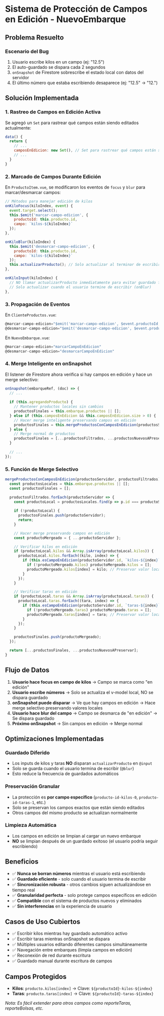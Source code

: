 # Sistema de Protección de Campos en Edición - NuevoEmbarque

## Problema Resuelto

### Escenario del Bug
1. Usuario escribe kilos en un campo (ej: "12.5")
2. El auto-guardado se dispara cada 2 segundos
3. `onSnapshot` de Firestore sobrescribe el estado local con datos del servidor
4. El último número que estaba escribiendo desaparece (ej: "12.5" → "12.")

## Solución Implementada

### 1. Rastreo de Campos en Edición Activa

Se agregó un `Set` para rastrear qué campos están siendo editados actualmente:

```javascript
data() {
  return {
    // ...
    camposEnEdicion: new Set(), // Set para rastrear qué campos están siendo editados activamente
    // ...
  }
}
```

### 2. Marcado de Campos Durante Edición

En `ProductoItem.vue`, se modificaron los eventos de `focus` y `blur` para marcar/desmarcar campos:

```javascript
// Métodos para manejar edición de kilos
onKiloFocus(kiloIndex, event) {
  event.target.select();
  this.$emit('marcar-campo-edicion', { 
    productoId: this.producto.id, 
    campo: `kilos-${kiloIndex}` 
  });
},

onKiloBlur(kiloIndex) {
  this.$emit('desmarcar-campo-edicion', { 
    productoId: this.producto.id, 
    campo: `kilos-${kiloIndex}` 
  });
  this.actualizarProducto(); // Solo actualizar al terminar de escribir
},

onKiloInput(kiloIndex) {
  // NO llamar actualizarProducto inmediatamente para evitar guardado frecuente
  // Solo actualizar cuando el usuario termine de escribir (onBlur)
},
```

### 3. Propagación de Eventos

En `ClienteProductos.vue`:
```javascript
@marcar-campo-edicion="$emit('marcar-campo-edicion', $event.productoId, $event.campo)"
@desmarcar-campo-edicion="$emit('desmarcar-campo-edicion', $event.productoId, $event.campo)"
```

En `NuevoEmbarque.vue`:
```javascript
@marcar-campo-edicion="marcarCampoEnEdicion"
@desmarcar-campo-edicion="desmarcarCampoEnEdicion"
```

### 4. Merge Inteligente en onSnapshot

El listener de Firestore ahora verifica si hay campos en edición y hace un merge selectivo:

```javascript
onSnapshot(embarqueRef, (doc) => {
  // ...
  
  if (this.agregandoProducto) {
    // Mantener productos locales sin cambios
    productosFinales = this.embarque.productos || [];
  } else if (this.camposEnEdicion && this.camposEnEdicion.size > 0) {
    // Hacer merge inteligente preservando campos en edición
    productosFinales = this.mergeProductosConCamposEnEdicion(productosServidor, productosFiltrados);
  } else {
    // Merge normal de productos
    productosFinales = [...productosFiltrados, ...productosNuevosAPreservar];
  }
  
  // ...
});
```

### 5. Función de Merge Selectivo

```javascript
mergeProductosConCamposEnEdicion(productosServidor, productosFiltrados) {
  const productosLocales = this.embarque.productos || [];
  const productosFinales = [];

  productosFiltrados.forEach(productoServidor => {
    const productoLocal = productosLocales.find(p => p.id === productoServidor.id);
    
    if (!productoLocal) {
      productosFinales.push(productoServidor);
      return;
    }

    // Hacer merge preservando campos en edición
    const productoMergeado = { ...productoServidor };

    // Verificar kilos en edición
    if (productoLocal.kilos && Array.isArray(productoLocal.kilos)) {
      productoLocal.kilos.forEach((kilo, index) => {
        if (this.esCampoEnEdicion(productoServidor.id, `kilos-${index}`)) {
          if (!productoMergeado.kilos) productoMergeado.kilos = [];
          productoMergeado.kilos[index] = kilo; // Preservar valor local
        }
      });
    }

    // Verificar taras en edición
    if (productoLocal.taras && Array.isArray(productoLocal.taras)) {
      productoLocal.taras.forEach((tara, index) => {
        if (this.esCampoEnEdicion(productoServidor.id, `taras-${index}`)) {
          if (!productoMergeado.taras) productoMergeado.taras = [];
          productoMergeado.taras[index] = tara; // Preservar valor local
        }
      });
    }

    productosFinales.push(productoMergeado);
  });

  return [...productosFinales, ...productosNuevosAPreservar];
}
```

## Flujo de Datos

1. **Usuario hace focus en campo de kilos** → Campo se marca como "en edición"
2. **Usuario escribe números** → Solo se actualiza el v-model local, NO se dispara guardado
3. **onSnapshot puede disparar** → Ve que hay campos en edición → Hace merge selectivo preservando valores locales
4. **Usuario hace blur del campo** → Campo se desmarca de "en edición" → Se dispara guardado
5. **Próximo onSnapshot** → Sin campos en edición → Merge normal

## Optimizaciones Implementadas

### Guardado Diferido
- Los inputs de kilos y taras **NO** disparan `actualizarProducto` en `@input`
- Solo se guarda cuando el usuario termina de escribir (`@blur`)
- Esto reduce la frecuencia de guardados automáticos

### Preservación Granular
- La protección es **por campo específico** (`producto-id-kilos-0`, `producto-id-taras-1`, etc.)
- Solo se preservan los campos exactos que están siendo editados
- Otros campos del mismo producto se actualizan normalmente

### Limpieza Automática
- Los campos en edición se limpian al cargar un nuevo embarque
- **NO** se limpian después de un guardado exitoso (el usuario podría seguir escribiendo)

## Beneficios

- ✅ **Nunca se borran números** mientras el usuario está escribiendo
- ✅ **Guardado eficiente** - solo cuando el usuario termina de escribir
- ✅ **Sincronización robusta** - otros cambios siguen actualizándose en tiempo real
- ✅ **Granularidad perfecta** - solo protege campos específicos en edición
- ✅ **Compatible** con el sistema de productos nuevos y eliminados
- ✅ **Sin interferencias** en la experiencia de usuario

## Casos de Uso Cubiertos

- ✅ Escribir kilos mientras hay guardado automático activo
- ✅ Escribir taras mientras onSnapshot se dispara
- ✅ Múltiples usuarios editando diferentes campos simultáneamente
- ✅ Navegación entre embarques (limpia campos en edición)
- ✅ Reconexión de red durante escritura
- ✅ Guardado manual durante escritura de campos

## Campos Protegidos

- **Kilos**: `producto.kilos[index]` → Clave: `${productoId}-kilos-${index}`
- **Taras**: `producto.taras[index]` → Clave: `${productoId}-taras-${index}`

*Nota: Es fácil extender para otros campos como reporteTaras, reporteBolsas, etc.*
